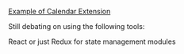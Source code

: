 [Example of Calendar Extension](https://github.com/padster/CalendarThemeExtension)

Still debating on using the following tools:

React or just Redux for state management
modules